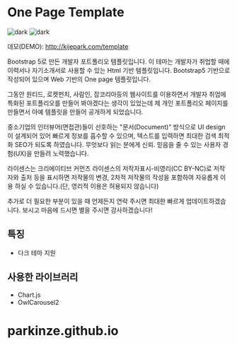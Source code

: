 # One Page Template

![dark](https://i.ibb.co/GH46HqQ/One-Page-Templat.png)
![dark](https://i.ibb.co/VvYYKPw/One-Page-Templat-dark.png)

데모(DEMO): http://kijepark.com/template

Bootstrap 5로 만든 개발자 포트폴리오 템플릿입니다.
이 테마는 개발자가 취업할 때에 이력서나 자기소개서로 사용할 수 있는 Html 기반 템플릿입니다. Bootstrap5 기반으로 작성되어 있으며 Web 기반의 One page 템플릿입니다. 

그동안 원티드, 로켓펀치, 사람인, 잡코리아등의 웹사이트를 이용하면서 개발자 취업에 특화된 포트폴리오를 만들어 봐야겠다는 생각이 있었는데 제 개인 포트폴리오 페이지를 만들면서 아예 템플릿을 만들어 공개하게 되었습니다. 

중소기업의 인터뷰어(면접관)들이 선호하는 "문서(Document)" 방식으로 UI design이 설계되어 있어 빠르게 정보를 흡수할 수 있으며, 텍스트를 입력하면 최대한 검색 최적화 SEO가 되도록 하였습니다. 무엇보다 읽는 분에게 신뢰. 믿음을 줄 수 있는 사용자 경험(UX)을 만들려 노력했습니다. 

라이센스는 크리에이티브 커먼즈 라이센스의 저작자표시-비영리(CC BY-NC)로 저작자와 출처 등을 표시하면 저작물의 변경, 2차적 저작물의 작성을 포함하여 자유롭게 이용 하실 수 있습니다.(단, 영리적 이용은 허용되지 않습니다) 

추가로 더 필요한 부분이 있을 때 언제든지 연락 주시면 최대한 빠르게 업데이트하겠습니다. 보시고 마음에 드시면 별을 주시면 감사하겠습니다!

## 특징
- 다크 테마 지원

## 사용한 라이브러리
- Chart.js
- OwlCarousel2
# parkinze.github.io
